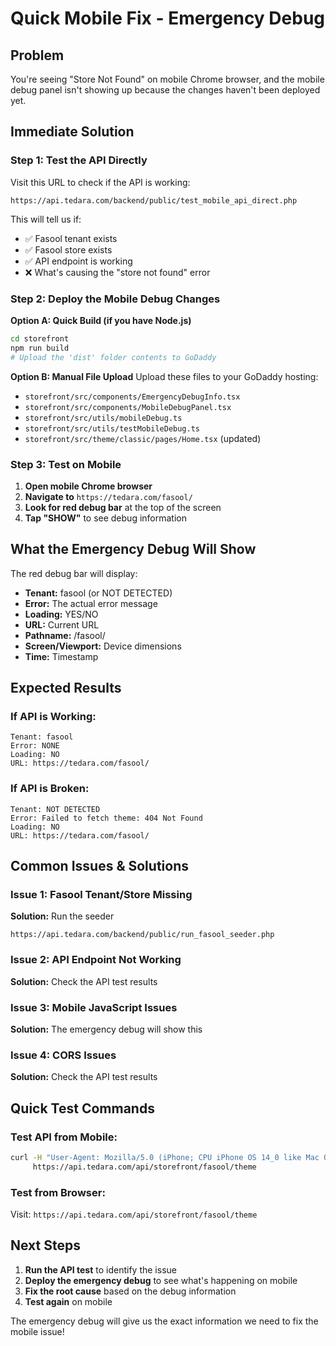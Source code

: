 # Quick Mobile Fix - Emergency Debug

## Problem
You're seeing "Store Not Found" on mobile Chrome browser, and the mobile debug panel isn't showing up because the changes haven't been deployed yet.

## Immediate Solution

### Step 1: Test the API Directly
Visit this URL to check if the API is working:
```
https://api.tedara.com/backend/public/test_mobile_api_direct.php
```

This will tell us if:
- ✅ Fasool tenant exists
- ✅ Fasool store exists  
- ✅ API endpoint is working
- ❌ What's causing the "store not found" error

### Step 2: Deploy the Mobile Debug Changes

**Option A: Quick Build (if you have Node.js)**
```bash
cd storefront
npm run build
# Upload the 'dist' folder contents to GoDaddy
```

**Option B: Manual File Upload**
Upload these files to your GoDaddy hosting:
- `storefront/src/components/EmergencyDebugInfo.tsx`
- `storefront/src/components/MobileDebugPanel.tsx`
- `storefront/src/utils/mobileDebug.ts`
- `storefront/src/utils/testMobileDebug.ts`
- `storefront/src/theme/classic/pages/Home.tsx` (updated)

### Step 3: Test on Mobile
1. **Open mobile Chrome browser**
2. **Navigate to** `https://tedara.com/fasool/`
3. **Look for red debug bar** at the top of the screen
4. **Tap "SHOW"** to see debug information

## What the Emergency Debug Will Show

The red debug bar will display:
- **Tenant:** fasool (or NOT DETECTED)
- **Error:** The actual error message
- **Loading:** YES/NO
- **URL:** Current URL
- **Pathname:** /fasool/
- **Screen/Viewport:** Device dimensions
- **Time:** Timestamp

## Expected Results

### If API is Working:
```
Tenant: fasool
Error: NONE
Loading: NO
URL: https://tedara.com/fasool/
```

### If API is Broken:
```
Tenant: NOT DETECTED
Error: Failed to fetch theme: 404 Not Found
Loading: NO
URL: https://tedara.com/fasool/
```

## Common Issues & Solutions

### Issue 1: Fasool Tenant/Store Missing
**Solution:** Run the seeder
```
https://api.tedara.com/backend/public/run_fasool_seeder.php
```

### Issue 2: API Endpoint Not Working
**Solution:** Check the API test results

### Issue 3: Mobile JavaScript Issues
**Solution:** The emergency debug will show this

### Issue 4: CORS Issues
**Solution:** Check the API test results

## Quick Test Commands

### Test API from Mobile:
```bash
curl -H "User-Agent: Mozilla/5.0 (iPhone; CPU iPhone OS 14_0 like Mac OS X)" \
     https://api.tedara.com/api/storefront/fasool/theme
```

### Test from Browser:
Visit: `https://api.tedara.com/api/storefront/fasool/theme`

## Next Steps

1. **Run the API test** to identify the issue
2. **Deploy the emergency debug** to see what's happening on mobile
3. **Fix the root cause** based on the debug information
4. **Test again** on mobile

The emergency debug will give us the exact information we need to fix the mobile issue!
